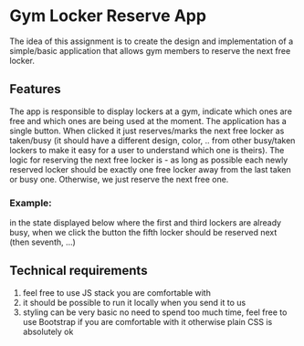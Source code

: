 # Gym Locker Reserve App

The idea of this assignment is to create the design and implementation of a simple/basic
application that allows gym members to reserve the next free locker.
## Features
The app is responsible to display lockers at a gym, indicate which ones are free and which ones
are being used at the moment.
The application has a single button. When clicked it just reserves/marks the next free locker as
taken/busy (it should have a different design, color, .. from other busy/taken lockers to make it
easy for a user to understand which one is theirs). The logic for reserving the next free locker is - as long as possible each newly reserved locker should be exactly one free locker away from
the last taken or busy one. Otherwise, we just reserve the next free one.

### Example:
in the state displayed below where the first and third lockers are already busy, when we click the
button the fifth locker should be reserved next (then seventh, ...)

## Technical requirements
1. feel free to use JS stack you are comfortable with
2. it should be possible to run it locally when you send it to us
3. styling can be very basic no need to spend too much time, feel free to use Bootstrap if
you are comfortable with it otherwise plain CSS is absolutely ok